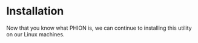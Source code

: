# Installation

Now that you know what PHION is, we can continue to installing this utility on our Linux machines.